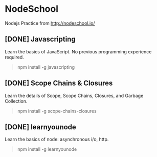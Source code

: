 # NodeSchool
Nodejs Practice from http://nodeschool.io/

## [DONE] Javascripting
Learn the basics of JavaScript. No previous programming experience required.

> npm install -g javascripting

## [DONE] Scope Chains & Closures
Learn the details of Scope, Scope Chains, Closures, and Garbage Collection.

> npm install -g scope-chains-closures

## [DONE] learnyounode
Learn the basics of node: asynchronous i/o, http.

> npm install -g learnyounode

